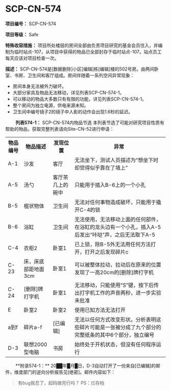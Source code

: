 # SCP-CN-574

**项目编号：** SCP-CN-574

**项目等级：** Safe

**特殊收容措施：** 项目所处楼层的房间全部由负责项目研究的基金会员住入，并编制为临时站点-107，从项目中获得的物品已全部封存于临时站点-107。站点员工每天应该对项目检查一次。

**描述：** SCP-CN-574是[数据删除]小区[编辑]栋[编辑]楼的502号房。由两间卧室、书房、卫生间和客厅组成。房间伴随着一系列空间异常现象：

- 房间本身无法被外力破坏。
- 大部分家具及物品无法移动，详见列表SCP-CN-574-1。
- 可以移动的物品大多数只有有限的功能，详见列表SCP-CN-574-1。
- 整个房间为独立电源，供电来源未知。
- 卫生间中编号镜子2的镜子中人影的动作会出现1.6秒的延迟。

　　
**列表574-1：** SCP-CN-574内物品节选
本列表节选了可能对研究项目性质有帮助的物品，获取完整列表请向Site-CN-52进行申请：
<table class='wiki-content-table'>
 <tr>
  <th colspan='1' rowspan='1'>&#29289;&#21697;&#32534;&#21495;</th>
  <th colspan='1' rowspan='1'>&#29289;&#21697;&#25551;&#36848;</th>
  <th colspan='1' rowspan='1'>&#21457;&#29616;&#20301;&#32622;</th>
  <th colspan='1' rowspan='1'>&#24322;&#24120;</th>
 </tr>
 <tr>
  <td colspan='1' rowspan='1'>A-1</td>
  <td colspan='1' rowspan='1'>&#27801;&#21457;</td>
  <td colspan='1' rowspan='1'>&#23458;&#21381;</td>
  <td colspan='1' rowspan='1'>&#26080;&#27861;&#22352;&#19979;&#65292;&#27979;&#35797;&#20154;&#21592;&#25551;&#36848;&#20026;&#8220;&#24819;&#22352;&#19979;&#26102;&#21364;&#35273;&#24471;&#20284;&#20046;&#38752;&#22312;&#20102;&#22681;&#19978;&#8221;</td>
 </tr>
 <tr>
  <td colspan='1' rowspan='1'>A-5</td>
  <td colspan='1' rowspan='1'>&#27748;&#21242;</td>
  <td colspan='1' rowspan='1'>&#23458;&#21381;&#33590;&#20960;&#19978;&#30340;&#30871;&#20013;</td>
  <td colspan='1' rowspan='1'>&#21482;&#33021;&#29992;&#20110;&#25554;&#20837;B-6&#19978;&#30340;&#19968;&#20010;&#23567;&#23380;</td>
 </tr>
 <tr>
  <td colspan='1' rowspan='1'>B-5</td>
  <td colspan='1' rowspan='1'>&#26829;&#29366;&#29289;&#20307;</td>
  <td colspan='1' rowspan='1'>&#21355;&#29983;&#38388;</td>
  <td colspan='1' rowspan='1'>&#26080;&#27861;&#23545;&#20219;&#20309;&#20107;&#29289;&#36896;&#25104;&#30772;&#22351;&#65292;&#21482;&#33021;&#29992;&#20110;&#25772;&#24320;C-4&#30340;&#38145;</td>
 </tr>
 <tr>
  <td colspan='1' rowspan='1'>B-6</td>
  <td colspan='1' rowspan='1'>&#28020;&#32568;</td>
  <td colspan='1' rowspan='1'>&#21355;&#29983;&#38388;</td>
  <td colspan='1' rowspan='1'>&#26080;&#27861;&#20351;&#29992;&#65292;&#26080;&#27861;&#31227;&#21160;&#19978;&#38754;&#30340;&#20219;&#20309;&#37096;&#20214;&#65292;&#22312;&#28020;&#32568;&#30340;&#40857;&#22836;&#36793;&#26377;&#19968;&#20010;&#23567;&#23380;&#65292;&#25554;&#20837;A-5&#21518;&#21457;&#20986;&#8220;&#21652;&#21714;&#8221;&#22768;&#65292;&#20043;&#21518;&#26080;&#27861;&#21462;&#19979;A-5</td>
 </tr>
 <tr>
  <td colspan='1' rowspan='1'>C-4</td>
  <td colspan='1' rowspan='1'>&#34915;&#26588;2</td>
  <td colspan='1' rowspan='1'>&#21351;&#23460;1</td>
  <td colspan='1' rowspan='1'>&#24050;&#19978;&#38145;&#65292;&#38500;B-5&#22806;&#26080;&#27861;&#29992;&#20219;&#20309;&#26041;&#27861;&#25171;&#24320;&#65292;&#25171;&#24320;&#20043;&#21518;&#21457;&#29616;&#30862;&#29255;c</td>
 </tr>
 <tr>
  <td colspan='1' rowspan='1'>C-23</td>
  <td colspan='1' rowspan='1'>&#24202;&#65292;&#24202;&#24213;&#37096;&#36317;&#22320;&#38754;3cm</td>
  <td colspan='1' rowspan='1'>&#21351;&#23460;1</td>
  <td colspan='1' rowspan='1'>&#21487;&#20197;&#34987;&#25972;&#20307;&#25289;&#21160;&#65292;&#25289;&#21160;&#21518;&#22312;&#21407;&#26469;&#30340;&#20301;&#32622;&#21457;&#29616;&#20102;&#19968;&#39640;20cm&#30340;[&#21024;&#38500;]&#29260;&#25171;&#23383;&#26426;</td>
 </tr>
 <tr>
  <td colspan='1' rowspan='1'>C-24</td>
  <td colspan='1' rowspan='1'>[&#21024;&#38500;]&#29260;&#25171;&#23383;&#26426;</td>
  <td colspan='1' rowspan='1'>&#21351;&#23460;1</td>
  <td colspan='1' rowspan='1'>&#26080;&#27861;&#31227;&#21160;&#65292;&#21482;&#33021;&#20351;&#29992;&#8220;S&#8221;&#38190;&#65292;&#25353;&#19979;&#21518;&#20256;&#20986;&#25171;&#23383;&#26426;&#24037;&#20316;&#30340;&#22768;&#38899;&#20004;&#31186;&#65292;&#36827;&#19968;&#27493;&#23454;&#39564;&#26410;&#25209;&#20934;</td>
 </tr>
 <tr>
  <td colspan='1' rowspan='1'>E</td>
  <td colspan='1' rowspan='1'>&#21351;&#23460;2</td>
  <td colspan='1' rowspan='1'>&#21351;&#23460;2</td>
  <td colspan='1' rowspan='1'>&#20351;&#29992;&#24050;&#30693;&#26041;&#27861;&#26080;&#27861;&#25171;&#24320;</td>
 </tr>
 <tr>
  <td colspan='1' rowspan='1'>a&#21040;f</td>
  <td colspan='1' rowspan='1'>&#30862;&#29255;a-f</td>
  <td colspan='1' rowspan='1'>[&#24050;&#32534;&#36753;]</td>
  <td colspan='1' rowspan='1'>&#26080;&#27861;&#20197;&#20219;&#20309;&#26041;&#24335;&#25913;&#21464;&#24418;&#29366;&#12290;&#20998;&#26512;&#34920;&#26126;&#36825;&#20123;&#30862;&#29255;&#21487;&#33021;&#26159;&#19968;&#24352;&#34987;&#20998;&#25104;&#20102;&#20061;&#20010;&#37096;&#20998;&#30340;&#23436;&#25972;&#32440;&#26465;&#30340;&#20854;&#20013;6&#20010;&#37096;&#20998;&#65292;&#29420;&#31435;&#32534;&#21495;</td>
 </tr>
 <tr>
  <td colspan='1' rowspan='1'>D-3</td>
  <td colspan='1' rowspan='1'>&#32852;&#24819;2000&#22411;&#30005;&#33041;</td>
  <td colspan='1' rowspan='1'>&#20070;&#25151;</td>
  <td colspan='1' rowspan='1'>&#22987;&#32456;&#22788;&#20110;&#24320;&#26426;&#29366;&#24577;&#65292;&#20294;&#27809;&#26377;&#20219;&#20309;&#31243;&#24207;&#36816;&#34892;</td>
 </tr>
</table>
　　
**附录574-1：** 
20██年█月█日，D-3自动打开了一份来自[已编辑]的邮件，维度部门的逆向分析报告见[绝密]。邮件内容如下：


> 有bug我忍了，起码做完行吗？
PS：烂存档
> 


